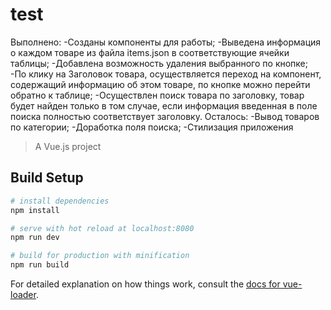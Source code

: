 # test
Выполнено:
-Созданы компоненты для работы;
-Выведена информация о каждом товаре из файла items.json в соответствующие ячейки таблицы;
-Добавлена возможность удаления выбранного по кнопке;
-По клику на Заголовок товара, осуществляется переход на компонент, содержащий информацию об этом товаре, по кнопке можно перейти обратно к таблице;
-Осуществлен поиск товара по заголовку, товар будет найден только в том случае, если информация введенная в поле поиска полностью соответствует заголовку.
Осталось:
-Вывод товаров по категории;
-Доработка поля поиска;
-Стилизация приложения




> A Vue.js project

## Build Setup

``` bash
# install dependencies
npm install

# serve with hot reload at localhost:8080
npm run dev

# build for production with minification
npm run build
```

For detailed explanation on how things work, consult the [docs for vue-loader](http://vuejs.github.io/vue-loader).
